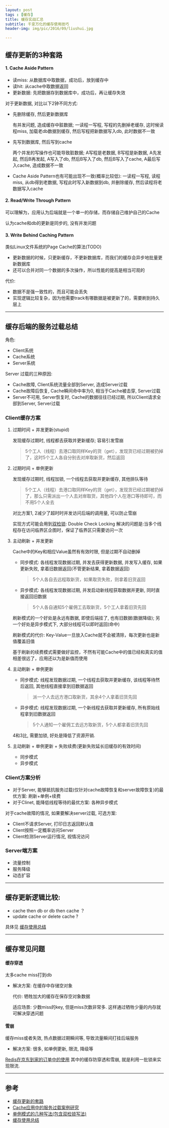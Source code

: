 ```yaml
---
layout: post
tags : [缓存]
title: 缓存实战汇总
subtitle: 千变万化的缓存使用技巧
header-img: img/pic/2016/09/liushui.jpg

---
```


## 缓存更新的3种套路

#### 1. Cache Aside Pattern

* 读miss: 从数据库中取数据，成功后，放到缓存中
* 读hit: 从cache中取数据返回
* 更新数据: 先把数据存到数据库中，成功后，再让缓存失效

对于更新数据, 对比以下2钟不同方式:

* 先删除缓存, 然后更新数据库

  有并发问题, 造成缓存中脏数据; 一读程一写程, 写程的先删掉老缓存, 这时候读程miss, 加载老db数据到缓存, 然后写程把新数据写入db, 此时数据不一致

* 先写到数据库, 然后写到cache

  两个并发的写操作也可能导致脏数据; A写程是老数据, B写程是新数据, A先发起, 然后B再发起, A写入了db, 然后B写入了db, 然后B写入了cache, A最后写入cache, 造成数据不一致

* Cache Aside Pattern也有可能出现不一致(概率比较低): 一读程一写程, 读程miss, 从db得到老数据, 写程此时写入新数据到db, 并删除缓存, 然后读程将老数据写入cache

#### 2. Read/Write Through Pattern

可以理解为，应用认为后端就是一个单一的存储，而存储自己维护自己的Cache

认为cache和db的更新是同步的, 没有并发问题

#### 3. Write Behind Caching Pattern

类似Linux文件系统的Page Cache的算法(TODO)

* 更新数据的时候，只更新缓存，不更新数据库，而我们的缓存会异步地批量更新数据库
* 还可以合并对同一个数据的多次操作，所以性能的提高是相当可观的

代价:

* 数据不是强一致性的，而且可能会丢失
* 实现逻辑比较复杂，因为他需要track有哪数据是被更新了的，需要刷到持久层上

---

## 缓存后端的服务过载总结

角色:

* Client系统
* Cache系统
* Server系统

Server 过载的三种原因:

* Cache故障, Client系统流量全部到Server, 造成Server过载
* Cache故障后恢复, Cache瞬间命中率为0, 相当于Cache被击穿, Server过载
* Server不可用, Server恢复时, Cache的数据往往已经过期, 所以Client请求全部到Server, Server过载

### Client缓存方案

1. 过期时间 + 并发更新(stupid)

   发现缓存过期时, 线程都去获取并更新缓存; 容易引发雪崩

   > 5个工人（线程）去港口取同样Key的货（get），发现货已经过期被扔掉了，这时5个工人各自分别去对岸取新货，然后返回

2. 过期时间 + 单例更新

   发现缓存过期时, 线程加锁, 一个线程去获取并更新缓存, 其他排队等待

   > 5个工人（线程）去港口取同样Key的货（get），发现货已经过期被扔掉了，那么只需派出一个人去对岸取货，其他四个人在港口等待即可，而不用5个人全去

   对比方案1, 2减少了超时时并发访问后端的调用量, 可以防止雪崩

   实现方式可能会用到[双检锁](http://justdo2008.iteye.com/blog/506962): Double Check Locking 解决的问题是:当多个线程存在访问临界区企图时，保证了临界区只需要访问一次

3. 主动刷新 + 并发更新

   Cache中的Key和相应Value虽然有有效时限, 但是过期不自动删掉

   * 同步模式: 各线程发现数据过期, 并发去获得更新数据, 并发写入缓存, 如果更新失败, 拿着旧数据返回(不管更新结果, 拿着数据返回)

     > 5个人各自去远程取新货，如果取货失败，则拿着旧货返回

   * 异步模式: 各线程发现数据过期, 并发启动新线程获取数据并更新, 同时直接返回旧数据

     > 5个人各自通知5个雇佣工去取新货，5个工人拿着旧货先回

   刷新模式的一个好处是永远有数据, 即使后端挂了, 也有旧数据(数据降级); 另一个好处是异步模式下, 大部分线程可以即时返回(命中)

   刷新模式的代价: Key-Value一旦放入Cache就不会被清除，每次更新也是新值覆盖旧值

   基于刷新的续费模式需要做好监控，不然有可能Cache中的值已经和真实的值相差很远了，应用还以为是新值而使用

4. 主动刷新 + 单例更新

   * 同步模式: 线程发现数据过期, 一个线程去获取并更新缓存, 该线程等待然后返回, 其他线程直接拿到旧数据返回

     > 派一个人去远方港口取新货，其余4个人拿着旧货先回

   * 异步模式: 线程发现数据过期, 一个新线程去获取并更新缓存, 所有原始线程拿到旧数据返回

     > 5个人通知一个雇佣工去远方取新货，5个人都拿着旧货先回

   4和3比, 需要加锁, 好处是降低了资源开销.

5. 主动刷新 + 单例更新 + 失败续费(更新失败延长旧缓存的有效时间)

   * 同步模式
   * 异步模式

### Client方案分析

* 对于Server, 能够抵抗服务过载(仅针对cache故障恢复和server故障恢复)的最优方案: 刷新+单例+续费
* 对于Clinet, 能降低线程等待的最优方案: 各种异步模式

对于cache故障的情况, 如果要解决server过载, 可选方案:

* Client不请求Server, 打印日志返回默认值
* Client按照一定概率访问Server
* Client检测Server运行情况, 视情况访问

### Server端方案

* 流量控制
* 服务降级
* 动态扩容

---

## 缓存更新逻辑比较:

* cache then db or db then cache ？
* update cache or delete cache ?

具体见 [缓存使用总结](http://lintanghui.com/2016/09/10/cache.html)

---

## 缓存常见问题

#### 缓存穿透

太多cache miss打到db

* 解决方案: 在缓存中存储空对象

  代价: 牺牲加大的缓存在保存空对象数据

  适应场景: 少数miss的key, 但是miss次数非常多. 这样通过牺牲少量的内存就可解决穿透问题

#### 雪崩

缓存miss或者失效, 热点数据过期瞬间等, 导致流量瞬间打挂后端服务

* 解决方案: 很多, 如单例更新, 限流, 降级等

[Redis在京东到家的订单中的使用](https://tech.imdada.cn/2017/06/30/daojia-redis/) 其中的缓存防穿透和雪崩, 就是利用一批锁来实现限流.

----

## 参考

* [缓存更新的套路](http://coolshell.cn/articles/17416.html)
* [Cache应用中的服务过载案例研究](http://mp.weixin.qq.com/s?__biz=MjM5NjQ5MTI5OA==&mid=2651745239&idx=1&sn=60490558770ade79fd9f1e88f9c7c0ac)
* [单例模式的几种写法(包含双检锁写法)](http://justdo2008.iteye.com/blog/506962)
* [缓存使用总结](http://lintanghui.com/2016/09/10/cache.html)
